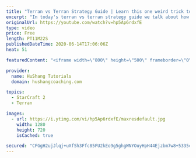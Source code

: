 ```yaml
---
title: "Terran vs Terran Strategy Guide | Learn this one weird trick to macro like a GM"
excerpt: "In today's terran vs terran strategy guide we talk about how you can continue to improve your macro into diamond and masters, where everyone is already making scv's consistently. What more could there be right? Let's take a look!  Terran vs Terran Guide | Learn this one weird trick to macro like a GM"
originalUrl: https://youtube.com/watch?v=hp5Ap6rdxfE
type: video
price: Free
length: PT11M22S
publishedDateTime: 2020-06-14T17:06:06Z
heat: 51

featuredContent: "<iframe width=\"800\" height=\"500\" frameborder=\"0\" src=\"https://www.youtube.com/embed/hp5Ap6rdxfE\" allow=\"accelerometer; autoplay; encrypted-media; gyroscope; picture-in-picture\" allowfullscreen></iframe>"

provider:
  name: HuShang Tutorials
  domain: hushangcoaching.com

topics:
  - StarCraft 2
  - Terran

images:
  - url: https://i.ytimg.com/vi/hp5Ap6rdxfE/maxresdefault.jpg
    width: 1280
    height: 720
    isCached: true

secured: "CFGgH2ujJlqj+uXfSh3Ffc85FU2kEo9g5ghgWNYOuyHpH44Ejzbm7w8+5335c958LmgjJHMG1MK4o4Qr/w9tYlWjYXk8yQZm8+196gwrgX3Ki4bAE9b9FMsrNLj/HgdN/bIlY6uDc4EeOybHxWn2yObv2E+/CQs9argUAgCHBu3OCmHIfE3Hqq2MOgddCpD6Bqs8dI8cFfLOJRoN8zOQl6ZO1+tiJ2vu8DQtC9k00rSf7HZPsntVJFrtCLSxIrtoam0/TW07Pg8pyEBbWHauM/z2XVrdEp7nh5CWPv6eZILYop1m7+lMuMvWjr3nklb1j+iuqac67UyNRvX5/5d35Yx2wpGEeUdTpHxvrBS8+awaFDkxLJeHTzbDqFGq1qLQ2RbmL7D5qdOWGytddDdleHHV0ow3Sw8qC/gApbBC6v4=;9fSFvEfnAjEYGGsxvGAWBQ=="
---
```


